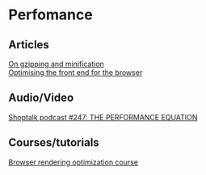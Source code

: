 # Perfomance

## Articles
[On gzipping and minification](https://css-tricks.com/the-difference-between-minification-and-gzipping/)  
[Optimising the front end for the browser](https://dev.to/sanjsanj/optimising-the-front-end-for-thebrowser)

## Audio/Video
[Shoptalk podcast #247: THE PERFORMANCE EQUATION ](http://shoptalkshow.com/episodes/247-performance-equation/)  

## Courses/tutorials
[Browser rendering optimization course](https://www.udacity.com/course/browser-rendering-optimization--ud860)  



